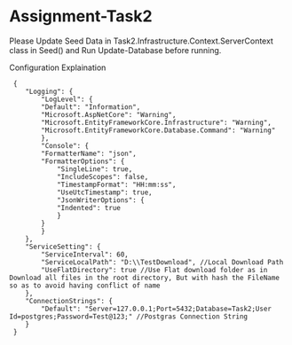 # Assignment-Task2
Please Update Seed Data in Task2.Infrastructure.Context.ServerContext class in Seed() and Run Update-Database before running.

Configuration Explaination

     {
        "Logging": {
            "LogLevel": {
            "Default": "Information",
            "Microsoft.AspNetCore": "Warning",
            "Microsoft.EntityFrameworkCore.Infrastructure": "Warning",
            "Microsoft.EntityFrameworkCore.Database.Command": "Warning"
            },
            "Console": {
            "FormatterName": "json",
            "FormatterOptions": {
                "SingleLine": true,
                "IncludeScopes": false,
                "TimestampFormat": "HH:mm:ss",
                "UseUtcTimestamp": true,
                "JsonWriterOptions": {
                "Indented": true
                }
            }
            }
        },
        "ServiceSetting": {
            "ServiceInterval": 60,
            "ServiceLocalPath": "D:\\TestDownload", //Local Download Path
            "UseFlatDirectory": true //Use Flat download folder as in Download all files in the root directory, But with hash the FileName so as to avoid having conflict of name
        },
        "ConnectionStrings": {
            "Default": "Server=127.0.0.1;Port=5432;Database=Task2;User Id=postgres;Password=Test@123;" //Postgras Connection String 
        }
     }
